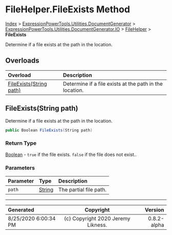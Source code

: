 ﻿# FileHelper.FileExists Method

[Index](../index.md) > [ExpressionPowerTools.Utilities.DocumentGenerator](ExpressionPowerTools.Utilities.DocumentGenerator.a.md) > [ExpressionPowerTools.Utilities.DocumentGenerator.IO](ExpressionPowerTools.Utilities.DocumentGenerator.IO.n.md) > [FileHelper](ExpressionPowerTools.Utilities.DocumentGenerator.IO.FileHelper.cs.md) > **FileExists**

Determine if a file exists at the path in the location.

## Overloads

| Overload | Description |
| :-- | :-- |
| [FileExists(String path)](#fileexistsstring-path) | Determine if a file exists at the path in the location. |
## FileExists(String path)

Determine if a file exists at the path in the location.

```csharp
public Boolean FileExists(String path)
```

### Return Type

 [Boolean](https://docs.microsoft.com/dotnet/api/system.boolean)  - `true` if the file exists. `false` if the file does not exist..

### Parameters

| Parameter | Type | Description |
| :-- | :-- | :-- |
| `path` | [String](https://docs.microsoft.com/dotnet/api/system.string) | The partial file path. |



---

| Generated | Copyright | Version |
| :-- | :-: | --: |
| 8/25/2020 6:00:34 PM | (c) Copyright 2020 Jeremy Likness. | 0.8.2-alpha |
